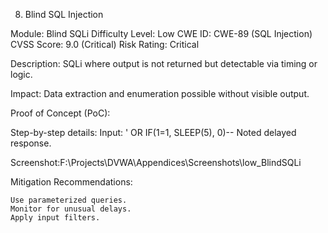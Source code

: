 8. Blind SQL Injection

Module: Blind SQLi
Difficulty Level: Low
CWE ID: CWE-89 (SQL Injection)
CVSS Score: 9.0 (Critical)
Risk Rating: Critical

Description:
    SQLi where output is not returned but detectable via timing or logic.

Impact:
    Data extraction and enumeration possible without visible output.

Proof of Concept (PoC):

Step-by-step details:
    Input: ' OR IF(1=1, SLEEP(5), 0)-- 
    Noted delayed response.

Screenshot:F:\Projects\DVWA\Appendices\Screenshots\low_BlindSQLi

Mitigation Recommendations:
 
    Use parameterized queries.
    Monitor for unusual delays.
    Apply input filters.